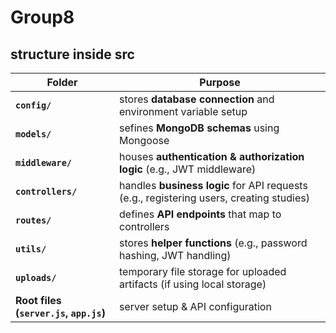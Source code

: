 # Group8


## structure inside src
| Folder | Purpose |
|--------|---------|
| **`config/`** | stores **database connection** and environment variable setup |
| **`models/`** | sefines **MongoDB schemas** using Mongoose |
| **`middleware/`** | houses **authentication & authorization logic** (e.g., JWT middleware) |
| **`controllers/`** | handles **business logic** for API requests (e.g., registering users, creating studies) |
| **`routes/`** | defines **API endpoints** that map to controllers |
| **`utils/`** | stores **helper functions** (e.g., password hashing, JWT handling) |
| **`uploads/`** | temporary file storage for uploaded artifacts (if using local storage) |
| **Root files (`server.js`, `app.js`)** | server setup & API configuration |

